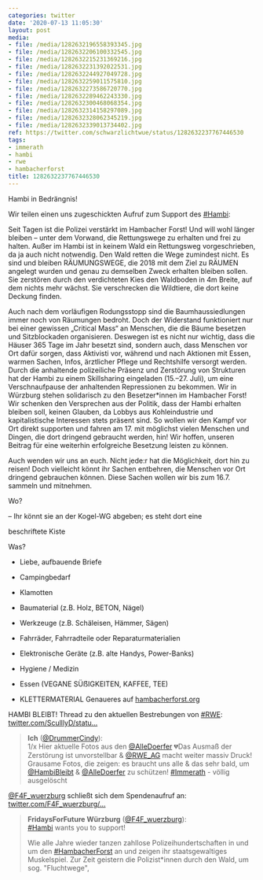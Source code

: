 ```yaml
---
categories: twitter
date: '2020-07-13 11:05:30'
layout: post
media:
- file: /media/1282632196558393345.jpg
- file: /media/1282632206100332545.jpg
- file: /media/1282632215231369216.jpg
- file: /media/1282632231392022531.jpg
- file: /media/1282632244927049728.jpg
- file: /media/1282632259011575810.jpg
- file: /media/1282632273586720770.jpg
- file: /media/1282632289462243330.jpg
- file: /media/1282632300468068354.jpg
- file: /media/1282632314158297089.jpg
- file: /media/1282632328062345219.jpg
- file: /media/1282632339013734402.jpg
ref: https://twitter.com/schwarzlichtwue/status/1282632237767446530
tags:
- immerath
- hambi
- rwe
- hambacherforst
title: 1282632237767446530
---
```

Hambi in Bedrängnis!

Wir teilen einen uns zugeschickten Aufruf zum Support des [#Hambi](/t/hambi):



Seit Tagen ist die Polizei verstärkt im Hambacher Forst! Und will wohl länger bleiben – unter dem Vorwand, die Rettungswege zu erhalten und frei zu halten. 
Außer im Hambi ist in keinem Wald ein Rettungsweg vorgeschrieben, da ja auch nicht notwendig. Den Wald retten die Wege zumindest nicht. Es sind und bleiben RÄUMUNGSWEGE, die 2018 mit dem Ziel zu RÄUMEN angelegt wurden und genau zu demselben Zweck erhalten bleiben sollen.
Sie zerstören durch den verdichteten Kies den Waldboden in 4m Breite, auf dem nichts mehr wächst. Sie verschrecken die Wildtiere, die dort keine Deckung finden. 



Auch nach dem vorläufigen Rodungsstopp sind die Baumhaussiedlungen immer noch von Räumungen bedroht. 
Doch der Widerstand funktioniert nur bei einer gewissen „Critical Mass“ an Menschen, die die Bäume besetzen und Sitzblockaden organisieren. Deswegen ist es nicht nur wichtig, dass die Häuser 365 Tage im Jahr besetzt sind, sondern auch,  dass Menschen vor Ort dafür sorgen, dass Aktivisti vor, während und nach Aktionen mit Essen, warmen Sachen, Infos, ärztlicher Pflege und Rechtshilfe versorgt werden. 
Durch die anhaltende polizeiliche Präsenz und Zerstörung von Strukturen hat der Hambi zu einem Skillsharing eingeladen (15.–27. Juli), um eine Verschnaufpause der anhaltenden Repressionen zu bekommen. Wir in Würzburg stehen solidarisch zu den Besetzer\*innen im Hambacher Forst!
Wir schenken den Versprechen aus der Politik, dass der Hambi erhalten bleiben soll, keinen Glauben, da Lobbys aus Kohleindustrie und kapitalistische Interessen stets präsent sind.
So wollen wir den Kampf vor Ort direkt supporten und fahren am 17. mit möglichst vielen Menschen und Dingen, die dort dringend gebraucht werden, hin!
Wir hoffen, unseren Beitrag für eine weiterhin erfolgreiche Besetzung leisten zu können. 



Auch wenden wir uns an euch. Nicht jede:r hat die Möglichkeit, dort hin zu reisen! Doch vielleicht könnt ihr Sachen entbehren, die Menschen vor Ort dringend gebrauchen können.
Diese Sachen wollen wir bis zum 16.7. sammeln und mitnehmen.



Wo?

– Ihr könnt sie an der Kogel-WG abgeben; es steht dort eine

beschriftete Kiste



Was?

- Liebe, aufbauende Briefe

- Campingbedarf

- Klamotten
- Baumaterial (z.B. Holz, BETON, Nägel)

- Werkzeuge (z.B. Schäleisen, Hämmer, Sägen)

- Fahrräder, Fahrradteile oder Reparaturmaterialien

- Elektronische Geräte (z.B. alte Handys, Power-Banks)

- Hygiene / Medizin

- Essen (VEGANE SÜẞIGKEITEN, KAFFEE, TEE)

- KLETTERMATERIAL
Genaueres auf [hambacherforst.org](http://hambacherforst.org)



HAMBI BLEIBT!
Thread zu den aktuellen Bestrebungen von [#RWE](/t/rwe): [twitter.com/SculllyD/statu…](https://twitter.com/SculllyD/status/1282757386206420995?s=19)
> <b>Ich</b> ([@DrummerCindy](https://twitter.com/DrummerCindy)):  
>1/x Hier aktuelle Fotos aus den [@AlleDoerfer](https://twitter.com/AlleDoerfer) 💔Das Ausmaß der Zerstörung ist unvorstellbar &amp; [@RWE_AG](https://twitter.com/RWE_AG) macht weiter massiv Druck! Grausame Fotos, die zeigen: es braucht uns alle &amp; das sehr bald, um [@HambiBleibt](https://twitter.com/HambiBleibt) &amp; [@AlleDoerfer](https://twitter.com/AlleDoerfer) zu schützen! [#Immerath](/t/immerath) - völlig ausgelöscht   


[@F4F_wuerzburg](https://twitter.com/F4F_wuerzburg) schließt sich dem Spendenaufruf an: [twitter.com/F4F_wuerzburg/…](https://twitter.com/F4F_wuerzburg/status/1283346980622802946?s=19)
> <b>FridaysForFuture Würzburg</b> ([@F4F_wuerzburg](https://twitter.com/F4F_wuerzburg)):  
>[#Hambi](/t/hambi) wants you to support!  
>  
>Wie alle Jahre wieder tanzen zahllose Polizeihundertschaften in und um den [#HambacherForst](/t/hambacherforst) an und zeigen ihr staatsgewaltiges Muskelspiel. Zur Zeit geistern die Polizist\*innen durch den Wald, um sog. "Fluchtwege",   

